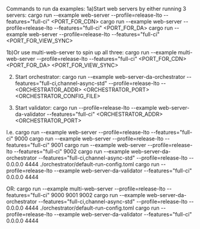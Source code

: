 Commands to run da examples: 
1a)Start web servers by either running 3 servers:
cargo run --example web-server --profile=release-lto --features="full-ci" <PORT_FOR_CDN> 
cargo run --example web-server --profile=release-lto --features="full-ci" <PORT_FOR_DA> 
cargo run --example web-server --profile=release-lto --features="full-ci" <PORT_FOR_VIEW_SYNC> 

1b)Or use multi-web-server to spin up all three:
cargo run --example multi-web-server --profile=release-lto --features="full-ci" <PORT_FOR_CDN> <PORT_FOR_DA> <PORT_FOR_VIEW_SYNC> 

2) Start orchestrator:
cargo run --example web-server-da-orchestrator --features="full-ci,channel-async-std" --profile=release-lto -- <ORCHESTRATOR_ADDR> <ORCHESTRATOR_PORT> <ORCHESTRATOR_CONFIG_FILE> 

3) Start validator:
cargo run --profile=release-lto --example web-server-da-validator --features="full-ci" <ORCHESTRATOR_ADDR> <ORCHESTRATOR_PORT>

I.e. 
cargo run --example web-server --profile=release-lto --features="full-ci" 9000 
cargo run --example web-server --profile=release-lto --features="full-ci" 9001 
cargo run --example web-server --profile=release-lto --features="full-ci" 9002
cargo run --example web-server-da-orchestrator --features="full-ci,channel-async-std" --profile=release-lto -- 0.0.0.0 4444 ./orchestrator/default-run-config.toml 
cargo run --profile=release-lto --example web-server-da-validator --features="full-ci" 0.0.0.0 4444

OR: 
cargo run --example multi-web-server --profile=release-lto --features="full-ci" 9000 9001 9002
cargo run --example web-server-da-orchestrator --features="full-ci,channel-async-std" --profile=release-lto -- 0.0.0.0 4444 ./orchestrator/default-run-config.toml 
cargo run --profile=release-lto --example web-server-da-validator --features="full-ci" 0.0.0.0 4444